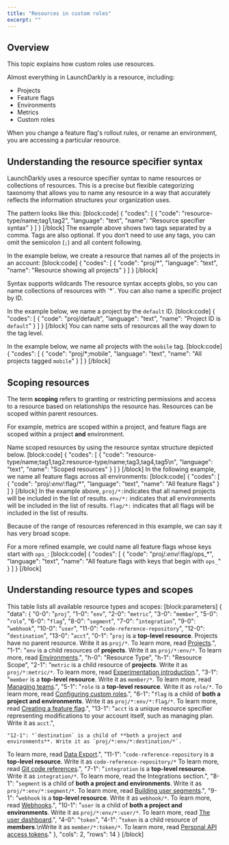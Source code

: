 ```yaml
---
title: "Resources in custom roles"
excerpt: ""
---
```

## Overview
This topic explains how custom roles use resources.

Almost everything in LaunchDarkly is a resource, including:

* Projects
* Feature flags
* Environments
* Metrics
* Custom roles 

When you change a feature flag's rollout rules, or rename an environment, you are accessing a particular resource. 

## Understanding the resource specifier syntax

LaunchDarkly uses a resource specifier syntax to name resources or collections of resources. This is a precise but flexible categorizing taxonomy that allows you to name any resource in a way that accurately reflects the information structures your organization uses.

The pattern looks like this:
[block:code]
{
  "codes": [
    {
      "code": "resource-type/name;tag1,tag2",
      "language": "text",
      "name": "Resource specifier syntax"
    }
  ]
}
[/block]
The example above shows two tags separated by a comma. Tags are also optional. If you don't need to use any tags, you can omit the semicolon (`;`) and all content following.

In the example below, we create a resource that names all of the projects in an account:
[block:code]
{
  "codes": [
    {
      "code": "proj/*",
      "language": "text",
      "name": "Resource showing all projects"
    }
  ]
}
[/block]

<Callout intent="info">
  <Callout.Title>Syntax supports wildcards</Callout.Title>
   <Callout.Description>The resource syntax accepts globs, so you can name collections of resources with `*`.
You can also name a specific project by ID.</Callout.Description>
</Callout>


In the example below, we name a project by the `default` ID.
[block:code]
{
  "codes": [
    {
      "code": "proj/default",
      "language": "text",
      "name": "Project ID is `default`"
    }
  ]
}
[/block]
You can name sets of resources all the way down to the tag level.

In the example below, we name all projects with the `mobile` tag.
[block:code]
{
  "codes": [
    {
      "code": "proj/*;mobile",
      "language": "text",
      "name": "All projects tagged `mobile`"
    }
  ]
}
[/block]

## Scoping resources

The term **scoping** refers to granting or restricting permissions and access to a resource based on relationships the resource has. Resources can be scoped within parent resources.

For example, metrics are scoped within a project, and feature flags are scoped within a project **and** environment. 

Name scoped resources by using the resource syntax structure depicted below.
[block:code]
{
  "codes": [
    {
      "code": "resource-type/name;tag1,tag2:resource-type/name;tag3,tag4,tag5\n",
      "language": "text",
      "name": "Scoped resources"
    }
  ]
}
[/block]
In the following example, we name all feature flags across all environments:
[block:code]
{
  "codes": [
    {
      "code": "proj/*:env/*:flag/*",
      "language": "text",
      "name": "All feature flags"
    }
  ]
}
[/block]
In the example above, `proj/*:`indicates that all named projects will be included in the list of results. `env/*:` indicates that all environments will be included in the list of results. `flag/*:` indicates that all flags will be included in the list of results.

Because of the range of resources referenced in this example, we can say it has very broad scope. 

For a more refined example, we could name all feature flags whose keys start with `ops_`:
[block:code]
{
  "codes": [
    {
      "code": "proj/*:env/*:flag/ops_*",
      "language": "text",
      "name": "All feature flags with keys that begin with `ops_`"
    }
  ]
}
[/block]

## Understanding resource types and scopes

This table lists all available resource types and scopes:
[block:parameters]
{
  "data": {
    "0-0": "`proj`",
    "1-0": "`env`",
    "2-0": "`metric`",
    "3-0": "`member`",
    "5-0": "`role`",
    "6-0": "`flag`",
    "8-0": "`segment`",
    "7-0": "`integration`",
    "9-0": "`webhook`",
    "10-0": "`user`",
    "11-0": "`code-reference-repository`",
    "12-0": "`destination`",
    "13-0": "`acct`",
    "0-1": "`proj` is a **top-level resource**. Projects have no parent resource. Write it as `proj/*`.
To learn more, read [Projects](./projects).",
    "1-1": "`env` is a child resources of **projects**. Write it as `proj/*:env/*`.
To learn more, read [Environments](./environments).",
    "h-0": "Resource Type",
    "h-1": "Resource Scope",
    "2-1": "`metric` is a child resource of **projects**. Write it as `proj/*:metric/*`.
To learn more, read [Experimentation introduction](./experimentation).",
    "3-1": "`member` is a **top-level resource**. Write it as  `member/*`.
To learn more, read [Managing teams](./teams).",
    "5-1": "`role` is a **top-level resource**. Write it as `role/*`.
To learn more, read [Configuring custom roles](./custom-roles).",
    "6-1": "`flag` is a child of **both a project and environments**. Write it as `proj/*:env/*:flag/*`.
To learn more, read [Creating a feature flag](./creating-a-feature-flag).",
    "13-1": "`acct` is a unique resource specifier representing modifications to your account itself, such as managing 
 plan. Write it as `acct`.",


    "12-1": "`destination` is a child of **both a project and environments**. Write it as `proj/*:env/*:destination/*`.
To learn more, read [Data Export](./data-export).",
    "11-1": "`code-reference-repository` is a **top-level resource**. Write it as `code-reference-repository/*`
To learn more, read [Git code references](./git-code-references).",
    "7-1": "`integration` is a **top-level resource**. Write it as `integration/*`.
To learn more, read the Integrations section.",
    "8-1": "`segment` is a child of **both a project and environments**. Write it as `proj/*:env/*:segment/*`.
To learn more, read [Building user segments](./segmenting-users).",
    "9-1": "`webhook` is a **top-level resource**. Write it as `webhook/*`.
To learn more, read [Webhooks](./webhooks).",
    "10-1": "`user` is a child of **both a project and environments**. Write it as `proj/*:env/*:user/*`.
To learn more, read [The user dashboard](./the-user-dashboard).",
    "4-0": "`token`",
    "4-1": "`token` is a child resource of **members**.\nWrite it as `member/*:token/*`.
To learn more, read [Personal API access tokens](api-access-tokens)."
  },
  "cols": 2,
  "rows": 14
}
[/block]